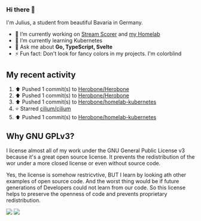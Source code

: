 ### Hi there 👋
I'm Julius, a student from beautiful Bavaria in Germany.

- 🔭 I’m currently working on [Stream Scorer](https://github.com/Herobone/stream-scorer) and [my Homelab](https://github.com/Herobone/homelab-kubernetes)
- 🌱 I’m currently learning Kubernetes
- 💬 Ask me about **Go, TypeScript, Svelte**
- ⚡ Fun fact: Don't look for fancy colors in my projects. I'm colorblind
## My recent activity
<!--RECENT_ACTIVITY:start-->
1. ⬆️ Pushed 1 commit(s) to [Herobone/Herobone](https://github.com/Herobone/Herobone)<br>
2. ⬆️ Pushed 1 commit(s) to [Herobone/Herobone](https://github.com/Herobone/Herobone)<br>
3. ⬆️ Pushed 1 commit(s) to [Herobone/homelab-kubernetes](https://github.com/Herobone/homelab-kubernetes)<br>
4. ⭐ Starred [cilium/cilium](https://github.com/cilium/cilium)<br>
5. ⬆️ Pushed 1 commit(s) to [Herobone/homelab-kubernetes](https://github.com/Herobone/homelab-kubernetes)<br>
<!--RECENT_ACTIVITY:end-->

## Why GNU GPLv3?
I license almost all of my work under the GNU General Public License v3 because it's a great open source license. It prevents the redistribution of the wor under a more closed license or even without source code.

Yes, the license is somehow restricvtive, BUT I learn by looking ath other examples of open source code. And the worst thing would be if future generations of Developers could not learn from our code. So this license helps to preserve the openness of code and prevents proprietary redistribution.

![](http://github-profile-summary-cards.vercel.app/api/cards/profile-details?username=Herobone&theme=github_dark)
![](https://github-profile-trophy.vercel.app/?username=Herobone&theme=darkhub&no-frame=true&margin-w=6)
